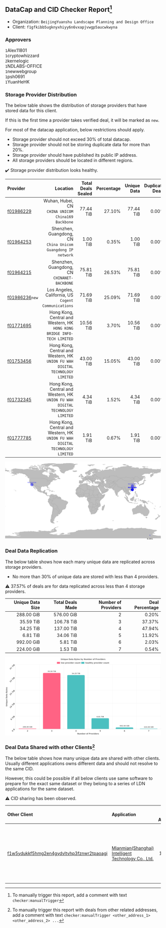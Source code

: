 ## DataCap and CID Checker Report[^1]
 - Organization: `BeijingYuanshu Landscape Planning and Design Office`
 - Client: `f1gfkibb5ugknyxhiyy6n6vxapjvwgp5aucwkwyna`
### Approvers
`1`Alex11801<br/>`1`cryptowhizzard<br/>`2`kernelogic<br/>`1`NDLABS-OFFICE<br/>`1`newwebgroup<br/>`1`psh0691<br/>`1`YuanHeHK

### Storage Provider Distribution
The below table shows the distribution of storage providers that have stored data for this client.

If this is the first time a provider takes verified deal, it will be marked as `new`.

For most of the datacap application, below restrictions should apply.
 - Storage provider should not exceed 30% of total datacap.
 - Storage provider should not be storing duplicate data for more than 20%.
 - Storage provider should have published its public IP address.
 - All storage providers should be located in different regions.

✔️ Storage provider distribution looks healthy.

| Provider                                                    |                                                                         Location | Total Deals Sealed | Percentage | Unique Data | Duplicate Deals |
| :---------------------------------------------------------- | -------------------------------------------------------------------------------: | -----------------: | ---------: | ----------: | --------------: |
| [f01986229](https://filfox.info/en/address/f01986229)       |                            Wuhan, Hubei, CN<br/>`CHINA UNICOM China169 Backbone` |          77.44 TiB |     27.10% |   77.44 TiB |           0.00% |
| [f01964253](https://filfox.info/en/address/f01964253)       |                  Shenzhen, Guangdong, CN<br/>`China Unicom Guangdong IP network` |           1.00 TiB |      0.35% |    1.00 TiB |           0.00% |
| [f01964215](https://filfox.info/en/address/f01964215)       |                                  Shenzhen, Guangdong, CN<br/>`CHINANET-BACKBONE` |          75.81 TiB |     26.53% |   75.81 TiB |           0.00% |
| [f01986236](https://filfox.info/en/address/f01986236)`new`  |                          Los Angeles, California, US<br/>`Cogent Communications` |          71.69 TiB |     25.09% |   71.69 TiB |           0.00% |
| [f01771695](https://filfox.info/en/address/f01771695)       |      Hong Kong, Central and Western, HK<br/>`HONG KONG BRIDGE INFO-TECH LIMITED` |          10.56 TiB |      3.70% |   10.56 TiB |           0.00% |
| [f01753456](https://filfox.info/en/address/f01753456)       | Hong Kong, Central and Western, HK<br/>`UNION FU WAH DIGITAL TECHNOLOGY LIMITED` |          43.00 TiB |     15.05% |   43.00 TiB |           0.00% |
| [f01732345](https://filfox.info/en/address/f01732345)       | Hong Kong, Central and Western, HK<br/>`UNION FU WAH DIGITAL TECHNOLOGY LIMITED` |           4.34 TiB |      1.52% |    4.34 TiB |           0.00% |
| [f01777785](https://filfox.info/en/address/f01777785)       | Hong Kong, Central and Western, HK<br/>`UNION FU WAH DIGITAL TECHNOLOGY LIMITED` |           1.91 TiB |      0.67% |    1.91 TiB |           0.00% |

<img src="https://raw.githubusercontent.com/data-preservation-programs/filplus-checker-assets/main/filecoin-project/filecoin-plus-large-datasets/issues/958/1677643479568.png"/>

### Deal Data Replication
The below table shows how each many unique data are replicated across storage providers.

- No more than 30% of unique data are stored with less than 4 providers.

⚠️ 37.57% of deals are for data replicated across less than 4 storage providers.

| Unique Data Size | Total Deals Made | Number of Providers | Deal Percentage |
| ---------------: | ---------------: | ------------------: | --------------: |
|       288.00 GiB |       576.00 GiB |                   2 |           0.20% |
|        35.59 TiB |       106.78 TiB |                   3 |          37.37% |
|        34.25 TiB |       137.00 TiB |                   4 |          47.94% |
|         6.81 TiB |        34.06 TiB |                   5 |          11.92% |
|       992.00 GiB |         5.81 TiB |                   6 |           2.03% |
|       224.00 GiB |         1.53 TiB |                   7 |           0.54% |

<img src="https://raw.githubusercontent.com/data-preservation-programs/filplus-checker-assets/main/filecoin-project/filecoin-plus-large-datasets/issues/958/1677643480283.png"/>

### Deal Data Shared with other Clients[^3]
The below table shows how many unique data are shared with other clients.
Usually different applications owns different data and should not resolve to the same CID.

However, this could be possible if all below clients use same software to prepare for the exact same dataset or they belong to a series of LDN applications for the same dataset.

⚠️ CID sharing has been observed.

| Other Client                                                                                                          | Application                                                                                                                            | Total Deals Affected | Unique CIDs | Approvers                                                                                                                                                                                     |
| :-------------------------------------------------------------------------------------------------------------------- | :------------------------------------------------------------------------------------------------------------------------------------- | -------------------: | ----------: | :-------------------------------------------------------------------------------------------------------------------------------------------------------------------------------------------- |
| [f1w5ydukkf5hmg2en4gydvltvhp3fznwr2tpaoagi](https://filfox.info/en/address/f1w5ydukkf5hmg2en4gydvltvhp3fznwr2tpaoagi) | [Mianmian\(Shanghai\) Intelligent Technology Co\., Ltd\.](https://github.com/filecoin-project/filecoin-plus-large-datasets/issues/919) |             1.13 TiB |           5 | `1`Alex11801<br/>`1`BlockMakeronline<br/>`1`IreneYoung<br/>`1`kernelogic<br/>`1`NDLABS-OFFICE<br/>`1`PluskitOfficial<br/>`3`psh0691<br/>`1`steven004<br/>`1`Tom-OriginStorage<br/>`1`YuanHeHK |

[^1]: To manually trigger this report, add a comment with text `checker:manualTrigger`

[^2]: Deals from those addresses are combined into this report as they are specified with `checker:manualTrigger`

[^3]: To manually trigger this report with deals from other related addresses, add a comment with text `checker:manualTrigger <other_address_1> <other_address_2> ...`
